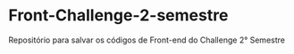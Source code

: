 # Front-Challenge-2-semestre
Repositório para salvar os códigos de Front-end do Challenge 2° Semestre
